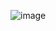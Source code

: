 ![image](https://user-images.githubusercontent.com/63789702/186235525-55409e84-c92f-4507-bf43-3b4a6e23844c.png)

